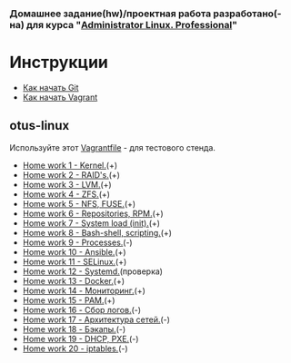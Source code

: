 
### **Домашнее задание(hw)/проектная работа разработано(-на) для курса "[Administrator Linux. Professional](https://otus.ru/lessons/linux-professional/?int_source=courses_catalog&int_term=operations?utm_source=github&utm_medium=free&utm_campaign=otus)"**
# Инструкции

* [Как начать Git](git_quick_start.md)
* [Как начать Vagrant](vagrant_quick_start.md)

## otus-linux

Используйте этот [Vagrantfile](Vagrantfile) - для тестового стенда.

* [Home work 1 - Kernel.](https://github.com/FantomBay/otus-linux-hw/tree/master/hw_1)(+)
* [Home work 2 - RAID's.](https://github.com/FantomBay/otus-linux-hw/tree/master/hw_2)(+)
* [Home work 3 - LVM.](https://github.com/FantomBay/otus-linux-hw/tree/master/hw_3)(+)
* [Home work 4 - ZFS.](https://github.com/FantomBay/otus-linux-hw/tree/master/hw_4)(+)
* [Home work 5 - NFS, FUSE.](https://github.com/FantomBay/otus-linux-hw/tree/master/hw_5)(+)
* [Home work 6 - Repositories, RPM.](https://github.com/FantomBay/otus-linux-hw/tree/master/hw_6)(+)
* [Home work 7 - System load (init).](https://github.com/FantomBay/otus-linux-hw/tree/master/hw_7)(+)
* [Home work 8 - Bash-shell, scripting.](https://github.com/FantomBay/otus-linux-hw/tree/master/hw_8)(+)
* [Home work 9 - Processes.](https://github.com/FantomBay/otus-linux-hw/tree/master/hw_9)(-)
* [Home work 10 - Ansible.](https://github.com/FantomBay/otus-linux-hw/tree/master/hw_10)(+)
* [Home work 11 - SELinux.](https://github.com/FantomBay/otus-linux-hw/tree/master/hw_11)(+)
* [Home work 12 - Systemd.](https://github.com/FantomBay/otus-linux-hw/tree/master/hw_12)(проверка)
* [Home work 13 - Docker.](https://github.com/FantomBay/otus-linux-hw/tree/master/hw_13)(+)
* [Home work 14 - Мониторинг.](https://github.com/FantomBay/otus-linux-hw/tree/master/hw_14)(+)
* [Home work 15 - PAM.](https://github.com/FantomBay/otus-linux-hw/tree/master/hw_15)(+)
* [Home work 16 - Сбор логов.](https://github.com/FantomBay/otus-linux-hw/tree/master/hw_16)(-)
* [Home work 17 - Архитектура сетей.](https://github.com/FantomBay/otus-linux-hw/tree/master/hw_18)(-)
* [Home work 18 - Бэкапы.](https://github.com/FantomBay/otus-linux-hw/tree/master/hw_17)(-)
* [Home work 19 - DHCP, PXE.](https://github.com/FantomBay/otus-linux-hw/tree/master/hw_19)(-)
* [Home work 20 - iptables.](https://github.com/FantomBay/otus-linux-hw/tree/master/hw_20)(-)
